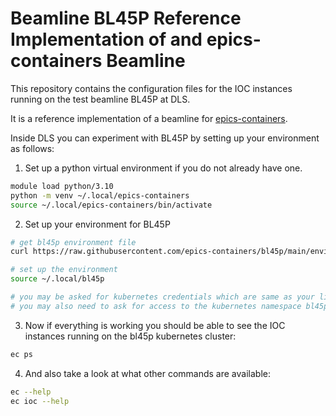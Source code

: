 Beamline BL45P Reference Implementation of and epics-containers Beamline
========================================================================

This repository contains the configuration files for the IOC instances
running on the test beamline BL45P at DLS.

It is a reference implementation of a beamline for
[epics-containers](https://github.com/epics-containers).

Inside DLS you can experiment with BL45P by setting up your environment
as follows:

1. Set up a python virtual environment if you do not already have one.

```bash
module load python/3.10
python -m venv ~/.local/epics-containers
source ~/.local/epics-containers/bin/activate
```

2. Set up your environment for BL45P

```bash
# get bl45p environment file
curl https://raw.githubusercontent.com/epics-containers/bl45p/main/environment.sh -o ~/.local/bin/bl45p

# set up the environment
source ~/.local/bl45p

# you may be asked for kubernetes credentials which are same as your linux login
# you may also need to ask for access to the kubernetes namespace bl45p
```

3. Now if everything is working you should be able to see the IOC instances
   running on the bl45p kubernetes cluster:

```bash
ec ps
```

4. And also take a look at what other commands are available:

```bash
ec --help
ec ioc --help
```

